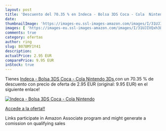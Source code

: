 ```yaml
---
layout: post
title: 'Descuento del 70.35 % en Indeca - Bolsa 3DS Coca - Cola  Nintendo'
date: 
thumbnailImage: 'https://images-eu.ssl-images-amazon.com/images/I/31UJIVQxh3L._SL200_.jpg'
images: [ 'https://images-eu.ssl-images-amazon.com/images/I/31UJIVQxh3L._SL200_.jpg' ]
comments: true
category: ofertas
author: ring
slug: B07BMY1Y41
description:
actualPrice: 2.95 EUR
comparePrice: 9.95 EUR
inStock: true
---
```


Tienes [Indeca - Bolsa 3DS Coca - Cola  Nintendo 3Ds ](https://www.amazon.es/dp/B07BMY1Y41/?tag=tolees-21) con un 70.35 % de descuento con precio de oferta de 2.95 EUR (original: 9.95 EUR) en el siguiente enlace!

[![Indeca - Bolsa 3DS Coca - Cola  Nintendo](https://images-eu.ssl-images-amazon.com/images/I/31UJIVQxh3L._SL200_.jpg)](https://www.amazon.es/dp/B07BMY1Y41/?tag=tolees-21)

[Accede a la oferta!!](https://www.amazon.es/dp/B07BMY1Y41/?tag=tolees-21)

Links participate in Amazon Associate program and might generate a comission on qualifying sales



